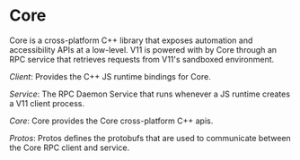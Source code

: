 # Core

Core is a cross-platform C++ library that exposes automation and
accessibility APIs at a low-level. V11 is powered with by Core through an RPC
service that retrieves requests from V11's sandboxed environment.

*Client*: Provides the C++ JS runtime bindings for Core.

*Service*: The RPC Daemon Service that runs whenever a JS runtime creates a V11
client process.

*Core*: Core provides the Core cross-platform C++ apis.

*Protos*: Protos defines the protobufs that are used to communicate between
the Core RPC client and service.
